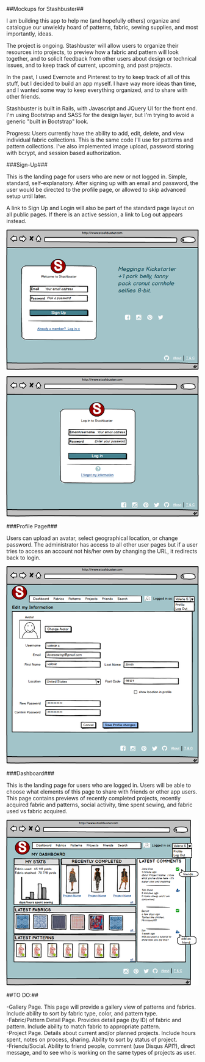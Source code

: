 ##Mockups for Stashbuster##

I am building this app to help me (and hopefully others) organize and catalogue our unwieldy hoard of patterns, fabric, sewing supplies, and most importantly, ideas. 

The project is ongoing. Stashbuster will allow users to organize their resources into projects, to preview how a fabric and pattern will look together, and  to solicit feedback from other users about design or technical issues, and to keep track of current, upcoming, and past projects.

In the past, I used Evernote and Pinterest to try to keep track of all of this stuff, but I decided to build an app myself. I have way more ideas than time, and I wanted some way to keep everything organized, and to share with other friends.

Stashbuster is built in Rails, with Javascript and JQuery UI for the front end.  I'm using Bootstrap and SASS for the design layer, but I'm trying to avoid a generic "built in Bootstrap" look.

Progress: Users currently have the ability to add, edit, delete, and view individual fabric collections. This is the same code I'll use for patterns and pattern collections.  I've also implemented image upload, password storing with bcrypt, and session based authorization.

###Sign-Up###

This is the landing page for users who are new or not logged in.  Simple, standard, self-explanatory.  After signing up with an email and password, the user would be directed to the profile page, or allowed to skip advanced setup until later.

A link to Sign Up and Login will also be part of the standard page layout on all public pages. If there is an active session, a link to Log out appears instead.

![Sign Up](imgs/Signup.png "Sign Up")

![Log In](imgs/Login.png "Log In")

###Profile Page###

Users can upload an avatar, select geographical location, or change password.  The administrator has access to all other user pages but if a user tries to access an account not his/her own by changing the URL, it redirects back to login.

![Profile Page](imgs/Profile_Settings.png "Profile Page")

###Dashboard###

This is the landing page for users who are logged in. Users will be able to choose what elements of this page to share with friends or other app users.  This page contains previews of recently completed projects, recently acquired fabric and patterns, social activity, time spent sewing, and fabric used vs fabric acquired.

![Dashboard](imgs/Dashboard.png "Dashboard")

##TO DO:##

-Gallery Page.  This page will provide a gallery view of patterns and fabrics.  Include ability to sort by fabric type, color, and pattern type.   
-Fabric/Pattern Detail Page.  Provides detail page (by ID) of fabric and pattern.  Include ability to match fabric to appropriate pattern.  
-Project Page.  Details about current and/or planned projects. Include hours spent, notes on process, sharing.  Ability to sort by status of project.   
-Friends/Social.  Ability to friend people, comment (use Disqus API?), direct message, and to see who is working on the same types of projects as user.  


